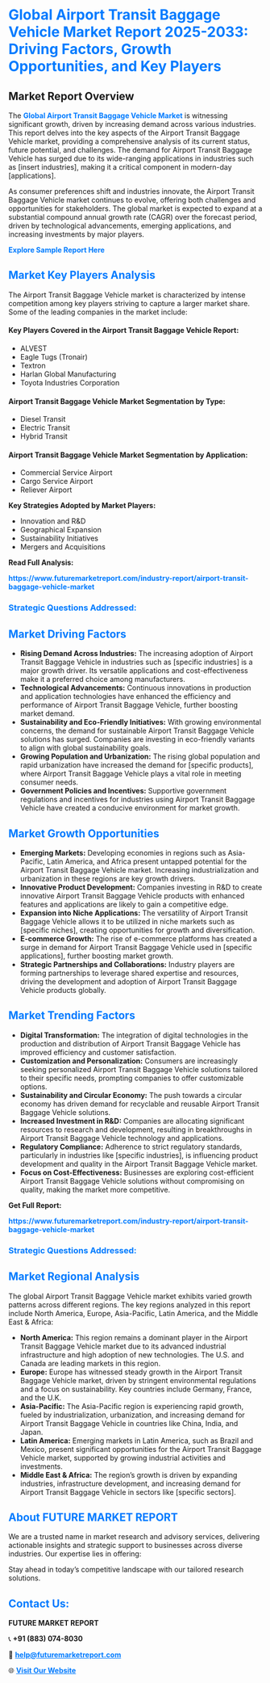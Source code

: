 <h1 style="color: #007BFF;">Global Airport Transit Baggage Vehicle Market Report 2025-2033: Driving Factors, Growth Opportunities, and Key Players</h1>

<section id="overview">
<h2>Market Report Overview</h2>
<p>The <a href="https://www.futuremarketreport.com/industry-report/airport-transit-baggage-vehicle-market" style="color: #007BFF; text-decoration: none;"><strong>Global Airport Transit Baggage Vehicle Market</strong></a> is witnessing significant growth, driven by increasing demand across various industries. This report delves into the key aspects of the Airport Transit Baggage Vehicle market, providing a comprehensive analysis of its current status, future potential, and challenges. The demand for Airport Transit Baggage Vehicle has surged due to its wide-ranging applications in industries such as [insert industries], making it a critical component in modern-day [applications].</p>
<p>As consumer preferences shift and industries innovate, the Airport Transit Baggage Vehicle market continues to evolve, offering both challenges and opportunities for stakeholders. The global market is expected to expand at a substantial compound annual growth rate (CAGR) over the forecast period, driven by technological advancements, emerging applications, and increasing investments by major players.</p>
</section>

<section id="overview">
<p><a href="https://www.futuremarketreport.com/request-sample/reportId=92950" style="color: #007BFF; text-decoration: none;"><strong>Explore Sample Report Here</strong></a></p>
</section>

<section id="key-players">
<h2 style="color: #007BFF;">Market Key Players Analysis</h2>
<p>The Airport Transit Baggage Vehicle market is characterized by intense competition among key players striving to capture a larger market share. Some of the leading companies in the market include:</p>
<h4>Key Players Covered in the Airport Transit Baggage Vehicle Report:</h4>
<ul><li>ALVEST</li><li>Eagle Tugs (Tronair)</li><li>Textron</li><li>Harlan Global Manufacturing</li><li>Toyota Industries Corporation</li></ul>
<h4>Airport Transit Baggage Vehicle Market Segmentation by Type:</h4>
<ul><li>Diesel Transit</li><li>Electric Transit</li><li>Hybrid Transit</li></ul>

<h4>Airport Transit Baggage Vehicle Market Segmentation by Application:</h4>
<ul><li>Commercial Service Airport</li><li>Cargo Service Airport</li><li>Reliever Airport</li></ul>
<p><strong>Key Strategies Adopted by Market Players:</strong></p>
<ul>
<li>Innovation and R&D</li>
<li>Geographical Expansion</li>
<li>Sustainability Initiatives</li>
<li>Mergers and Acquisitions</li>
</ul>
</section>

<section>
<p><strong>Read Full Analysis: </strong></p><a href="https://www.futuremarketreport.com/industry-report/airport-transit-baggage-vehicle-market" style="color: #007BFF; text-decoration: none;"><strong>https://www.futuremarketreport.com/industry-report/airport-transit-baggage-vehicle-market</strong></a>
<h3 style="color: #007BFF;">Strategic Questions Addressed:</h3>
</section>

<section id="driving-factors">
<h2 style="color: #007BFF;">Market Driving Factors</h2>
<ul>
<li><strong>Rising Demand Across Industries:</strong> The increasing adoption of Airport Transit Baggage Vehicle in industries such as [specific industries] is a major growth driver. Its versatile applications and cost-effectiveness make it a preferred choice among manufacturers.</li>
<li><strong>Technological Advancements:</strong> Continuous innovations in production and application technologies have enhanced the efficiency and performance of Airport Transit Baggage Vehicle, further boosting market demand.</li>
<li><strong>Sustainability and Eco-Friendly Initiatives:</strong> With growing environmental concerns, the demand for sustainable Airport Transit Baggage Vehicle solutions has surged. Companies are investing in eco-friendly variants to align with global sustainability goals.</li>
<li><strong>Growing Population and Urbanization:</strong> The rising global population and rapid urbanization have increased the demand for [specific products], where Airport Transit Baggage Vehicle plays a vital role in meeting consumer needs.</li>
<li><strong>Government Policies and Incentives:</strong> Supportive government regulations and incentives for industries using Airport Transit Baggage Vehicle have created a conducive environment for market growth.</li>
</ul>
</section>

<section id="growth-opportunities">
<h2 style="color: #007BFF;">Market Growth Opportunities</h2>
<ul>
<li><strong>Emerging Markets:</strong> Developing economies in regions such as Asia-Pacific, Latin America, and Africa present untapped potential for the Airport Transit Baggage Vehicle market. Increasing industrialization and urbanization in these regions are key growth drivers.</li>
<li><strong>Innovative Product Development:</strong> Companies investing in R&D to create innovative Airport Transit Baggage Vehicle products with enhanced features and applications are likely to gain a competitive edge.</li>
<li><strong>Expansion into Niche Applications:</strong> The versatility of Airport Transit Baggage Vehicle allows it to be utilized in niche markets such as [specific niches], creating opportunities for growth and diversification.</li>
<li><strong>E-commerce Growth:</strong> The rise of e-commerce platforms has created a surge in demand for Airport Transit Baggage Vehicle used in [specific applications], further boosting market growth.</li>
<li><strong>Strategic Partnerships and Collaborations:</strong> Industry players are forming partnerships to leverage shared expertise and resources, driving the development and adoption of Airport Transit Baggage Vehicle products globally.</li>
</ul>
</section>

<section id="trending-factors">
<h2 style="color: #007BFF;">Market Trending Factors</h2>
<ul>
<li><strong>Digital Transformation:</strong> The integration of digital technologies in the production and distribution of Airport Transit Baggage Vehicle has improved efficiency and customer satisfaction.</li>
<li><strong>Customization and Personalization:</strong> Consumers are increasingly seeking personalized Airport Transit Baggage Vehicle solutions tailored to their specific needs, prompting companies to offer customizable options.</li>
<li><strong>Sustainability and Circular Economy:</strong> The push towards a circular economy has driven demand for recyclable and reusable Airport Transit Baggage Vehicle solutions.</li>
<li><strong>Increased Investment in R&D:</strong> Companies are allocating significant resources to research and development, resulting in breakthroughs in Airport Transit Baggage Vehicle technology and applications.</li>
<li><strong>Regulatory Compliance:</strong> Adherence to strict regulatory standards, particularly in industries like [specific industries], is influencing product development and quality in the Airport Transit Baggage Vehicle market.</li>
<li><strong>Focus on Cost-Effectiveness:</strong> Businesses are exploring cost-efficient Airport Transit Baggage Vehicle solutions without compromising on quality, making the market more competitive.</li>
</ul>
</section>

<section>
<p><strong>Get Full Report: </strong></p><a href="https://www.futuremarketreport.com/industry-report/airport-transit-baggage-vehicle-market" style="color: #007BFF; text-decoration: none;"><strong>https://www.futuremarketreport.com/industry-report/airport-transit-baggage-vehicle-market</strong></a>
<h3 style="color: #007BFF;">Strategic Questions Addressed:</h3>
</section>


<section id="regional-analysis">
<h2 style="color: #007BFF;">Market Regional Analysis</h2>
<p>The global Airport Transit Baggage Vehicle market exhibits varied growth patterns across different regions. The key regions analyzed in this report include North America, Europe, Asia-Pacific, Latin America, and the Middle East & Africa:</p>
<ul>
<li><strong>North America:</strong> This region remains a dominant player in the Airport Transit Baggage Vehicle market due to its advanced industrial infrastructure and high adoption of new technologies. The U.S. and Canada are leading markets in this region.</li>
<li><strong>Europe:</strong> Europe has witnessed steady growth in the Airport Transit Baggage Vehicle market, driven by stringent environmental regulations and a focus on sustainability. Key countries include Germany, France, and the U.K.</li>
<li><strong>Asia-Pacific:</strong> The Asia-Pacific region is experiencing rapid growth, fueled by industrialization, urbanization, and increasing demand for Airport Transit Baggage Vehicle in countries like China, India, and Japan.</li>
<li><strong>Latin America:</strong> Emerging markets in Latin America, such as Brazil and Mexico, present significant opportunities for the Airport Transit Baggage Vehicle market, supported by growing industrial activities and investments.</li>
<li><strong>Middle East & Africa:</strong> The region’s growth is driven by expanding industries, infrastructure development, and increasing demand for Airport Transit Baggage Vehicle in sectors like [specific sectors].</li>
</ul>
</section>

<footer>
<h2 style="color: #007BFF;">About FUTURE MARKET REPORT</h2>
<p>We are a trusted name in market research and advisory services, delivering actionable insights and strategic support to businesses across diverse industries. Our expertise lies in offering:</p>

<p>Stay ahead in today’s competitive landscape with our tailored research solutions.</p>

<h2 style="color: #007BFF;">Contact Us:</h2>
<p><strong>FUTURE MARKET REPORT</strong></p>
<p>📞 <strong>+91 (883) 074-8030</strong></p>
<p>📧 <strong><a href="mailto:help@futuremarketreport.com" style="color: #007BFF;">help@futuremarketreport.com</a></strong></p>
<p>🌐 <strong><a href="https://www.futuremarketreport.com/" style="color: #007BFF;">Visit Our Website</a></strong></p>
</footer>